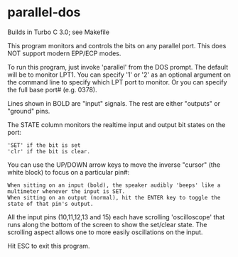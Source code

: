 # parallel-dos

Builds in Turbo C 3.0; see Makefile

This program monitors and controls the bits on any parallel port. This does NOT support modern EPP/ECP modes.

To run this program, just invoke 'parallel' from the DOS prompt. The default will be to monitor LPT1.
You can specify '1' or '2' as an optional argument on the command line to specify which LPT port to monitor.
Or you can specify the full base port# (e.g. 0378).

Lines shown in BOLD are "input" signals. The rest are either "outputs" or "ground" pins.

The STATE column monitors the realtime input and output bit states on the port:

    'SET' if the bit is set
    'clr' if the bit is clear.

You can use the UP/DOWN arrow keys to move the inverse "cursor" (the white block) to focus on a particular pin#:

    When sitting on an input (bold), the speaker audibly 'beeps' like a multimeter whenever the input is SET.
    When sitting on an output (normal), hit the ENTER key to toggle the state of that pin's output.

All the input pins (10,11,12,13 and 15) each have scrolling 'oscilloscope' that runs along the bottom of the screen to show the set/clear state. The scrolling aspect allows one to more easily oscillations on the input.

Hit ESC to exit this program.
